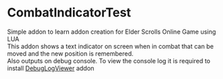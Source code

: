 # CombatIndicatorTest
Simple addon to learn addon creation for Elder Scrolls Online Game using LUA <br>
This addon shows a text indicator on screen when in combat that can be moved and the new position is remembered. <br>
Also outputs on debug console. To view the console log it is required to install [DebugLogViewer](https://www.esoui.com/downloads/info2389-DebugLogViewer.html) addon

